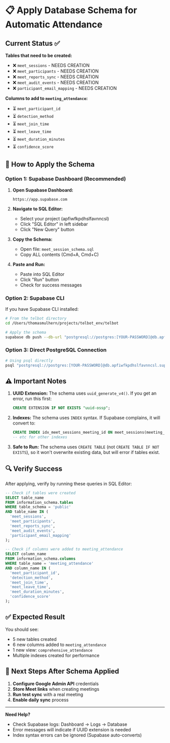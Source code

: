 # 📋 Apply Database Schema for Automatic Attendance

## Current Status ✅

**Tables that need to be created:**
- ❌ `meet_sessions` - NEEDS CREATION
- ❌ `meet_participants` - NEEDS CREATION  
- ❌ `meet_reports_sync` - NEEDS CREATION
- ❌ `meet_audit_events` - NEEDS CREATION
- ❌ `participant_email_mapping` - NEEDS CREATION

**Columns to add to `meeting_attendance`:**
- ⏳ `meet_participant_id`
- ⏳ `detection_method`
- ⏳ `meet_join_time`
- ⏳ `meet_leave_time`
- ⏳ `meet_duration_minutes`
- ⏳ `confidence_score`

## 🚀 How to Apply the Schema

### Option 1: Supabase Dashboard (Recommended)

1. **Open Supabase Dashboard:**
   ```
   https://app.supabase.com
   ```

2. **Navigate to SQL Editor:**
   - Select your project (apfiwfkpdhslfavnncsl)
   - Click "SQL Editor" in left sidebar
   - Click "New Query" button

3. **Copy the Schema:**
   - Open file: `meet_session_schema.sql`
   - Copy ALL contents (Cmd+A, Cmd+C)

4. **Paste and Run:**
   - Paste into SQL Editor
   - Click "Run" button
   - Check for success messages

### Option 2: Supabase CLI

If you have Supabase CLI installed:

```bash
# From the telbot directory
cd /Users/thomasmulhern/projects/telbot_env/telbot

# Apply the schema
supabase db push --db-url "postgresql://postgres:[YOUR-PASSWORD]@db.apfiwfkpdhslfavnncsl.supabase.co:5432/postgres" < meet_session_schema.sql
```

### Option 3: Direct PostgreSQL Connection

```bash
# Using psql directly
psql "postgresql://postgres:[YOUR-PASSWORD]@db.apfiwfkpdhslfavnncsl.supabase.co:5432/postgres" -f meet_session_schema.sql
```

## ⚠️ Important Notes

1. **UUID Extension:** The schema uses `uuid_generate_v4()`. If you get an error, run this first:
   ```sql
   CREATE EXTENSION IF NOT EXISTS "uuid-ossp";
   ```

2. **Indexes:** The schema uses `INDEX` syntax. If Supabase complains, it will convert to:
   ```sql
   CREATE INDEX idx_meet_sessions_meeting_id ON meet_sessions(meeting_id);
   -- etc for other indexes
   ```

3. **Safe to Run:** The schema uses `CREATE TABLE` (not `CREATE TABLE IF NOT EXISTS`), so it won't overwrite existing data, but will error if tables exist.

## 🔍 Verify Success

After applying, verify by running these queries in SQL Editor:

```sql
-- Check if tables were created
SELECT table_name 
FROM information_schema.tables 
WHERE table_schema = 'public' 
AND table_name IN (
  'meet_sessions',
  'meet_participants',
  'meet_reports_sync',
  'meet_audit_events',
  'participant_email_mapping'
);

-- Check if columns were added to meeting_attendance
SELECT column_name 
FROM information_schema.columns 
WHERE table_name = 'meeting_attendance'
AND column_name IN (
  'meet_participant_id',
  'detection_method',
  'meet_join_time',
  'meet_leave_time',
  'meet_duration_minutes',
  'confidence_score'
);
```

## ✅ Expected Result

You should see:
- 5 new tables created
- 6 new columns added to `meeting_attendance`
- 1 new view: `comprehensive_attendance`
- Multiple indexes created for performance

## 🎯 Next Steps After Schema Applied

1. **Configure Google Admin API** credentials
2. **Store Meet links** when creating meetings
3. **Run test sync** with a real meeting
4. **Enable daily sync** process

---

**Need Help?** 
- Check Supabase logs: Dashboard → Logs → Database
- Error messages will indicate if UUID extension is needed
- Index syntax errors can be ignored (Supabase auto-converts)